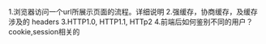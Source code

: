 1.浏览器访问一个url所展示页面的流程。详细说明
2.强缓存，协商缓存，及缓存涉及的 headers
3.HTTP1.0, HTTP1.1, HTTp2
4.前端后如何鉴别不同的用户？ cookie,session相关的

